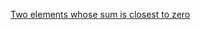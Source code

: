 [Two elements whose sum is closest to zero](https://www.geeksforgeeks.org/two-elements-whose-sum-is-closest-to-zero/)

